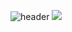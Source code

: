 ![header](https://capsule-render.vercel.app/api?type=wave&color=auto&height=300&section=header&text=Welcome%20render&fontSize=90)
<img src="https://img.shields.io/badge/Python-3766AB?style=flat-square&logo=Python&logoColor=white"/>
